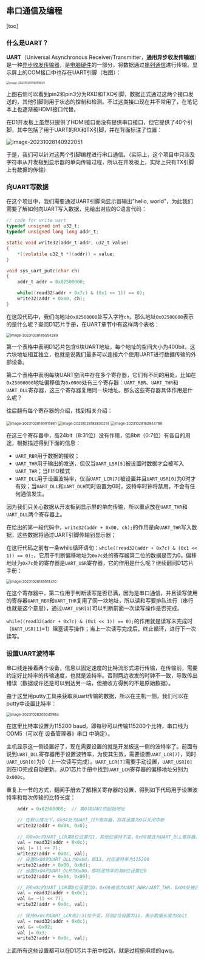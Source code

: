 

## 串口通信及编程

[toc]

### 什么是UART？

**UART**（Universal Asynchronous Receiver/Transmitter，**通用异步收发传输器**）是一种[异步收发传输器](https://zh.wikipedia.org/wiki/异步串行通信)，是[电脑硬件](https://zh.wikipedia.org/wiki/电脑硬件)的一部分，将数据通过[串列通信](https://zh.wikipedia.org/wiki/串列通訊)进行传输。显示屏上的COM接口中也存在UART引脚（右图）：

<img src="img/image-20231028135458825.png" alt="image-20231028135458825" style="zoom:50%;" />

上图右侧可以看到pin2和pin3分为RXD和TXD引脚，数据正式通过这两个接口发送的，其他引脚则用于状态的控制和检测。不过这类接口现在并不常用了，在笔记本上也逐渐被HDMI接口代替。

在D1开发板上虽然只提供了HDMI接口而没有提供串口接口，但它提供了40个引脚，其中包括了用于UART的RX和TX引脚，并在背面标注了位置：

![image-20231028140922051](img/image-20231028140922051.png)

于是，我们可以针对这两个引脚编程进行串口通信。（实际上，这个项目中只涉及字符串从开发板到显示器的单向传输过程，所以在开发板上，实际上只有TX引脚上有数据的传输）

### 向UART写数据

在这个项目中，我们需要通过UART引脚向显示器输出"hello, world"，为此我们需要了解如何向UART写入数据，先给出对应的C语言代码：

```c
// code for write uart
typedef unsigned int u32_t;
typedef unsigned long long addr_t;

static void write32(addr_t addr, u32_t value)
{
	*((volatile u32_t *)(addr)) = value;
}

void sys_uart_putc(char ch)
{
	addr_t addr = 0x02500000;

	while((read32(addr + 0x7c) & (0x1 << 1)) == 0);
	write32(addr + 0x00, ch);
}
```

在这段代码中，我们向地址`0x02500000`处写入字符`ch`。那么地址`0x02500000`表示的是什么呢？查阅D1芯片手册，在UART章节中有这样两个表格：

<img src="img/image-20231028185054289.png" alt="image-20231028185054289" style="zoom:67%;" />

第一个表格中表明D1芯片包含6块UART地址，每个地址的空间大小为400bit，这六块地址相互独立，也就是说我们最多可以连接六个使用UART进行数据传输的外部设备。

第二个表格中表明每块UART空间中存在多个寄存器，它们有不同的用处，比如在`0x25000000`地址偏移值为`0x0000`处有三个寄存器：`UART_RBR`、`UART_THR`和`UART_DLL`寄存器，这三个寄存器复用同一块地址。那么这些寄存器具体作用是什么呢？

往后翻有每个寄存器的介绍，找到相关介绍：

<img src="img/image-20231028180915861.png" alt="image-20231028180915861" style="zoom: 67%;" />

<img src="img/image-20231028182830214.png" alt="image-20231028182830214" style="zoom: 67%;" />

<img src="img/image-20231028182844788.png" alt="image-20231028182844788" style="zoom:67%;" />

在这三个寄存器中，高24bit（8:31位）没有作用，低8bit（0:7位）有各自的用途，根据描述得到下面的信息：

+ `UART_RBR`用于数据的接收；
+ `UART_THR`用于输出的发送，但仅当`UART_LSR[5]`被设置时数据才会被写入`UART_THR`；当FIFO模式
+ `UART_DLL`用于设置波特率，仅当`UART_LCR[7]`被设置并且`UART_USR[0]`为0时才有效；当`UART_DLL`和`UART_DLH`同时设置为0时，波特率时钟将禁用，不会有任何通信发生。

因为我们只关心数据从开发板到显示屏的单向传输，所以重点放在`UART_THR`和`UART_DLL`两个寄存器上。

在给出的第一段代码中，`write32(addr + 0x00, ch);`的作用是向`UART_THR`写入数据，这些数据将通过UART引脚传输到显示器；

在这行代码之前有一条while循环语句：`while((read32(addr + 0x7c) & (0x1 << 1)) == 0);`，它用于判断偏移地址为`0x7c`处的寄存器第二位的数据是否为0。偏移地址为`0x7c`处的寄存器是`UART_USR`寄存器，它的作用是什么呢？继续翻阅D1芯片手册：

<img src="img/image-20231028185513410.png" alt="image-20231028185513410" style="zoom:67%;" />

在这个寄存器中，第二位用于判断读写是否已满，因为是串口通信，并且读写使用的寄存器`UART_RBR`和`UART_THR`复用了同一块地址，所以读和写要排队进行（串行也就是这个意思），通过`UART_USR[1]`可以判断前面一次读写操作是否完成。

`while((read32(addr + 0x7c) & (0x1 << 1)) == 0);`的作用就是读写未完成时（`UART_USR[1]`=1）阻塞读写操作；当上一次读写完成后，终止循环，进行下一次读写。

### 设置UART波特率

串口线连接着两个设备，信息以固定速度的比特流形式进行传输，在传输前，需要约定好比特率的传输速度，也就是波特率。否则两边收发的时钟不一致，导致传出错误（数据或许还是可以到达另一端，但接收方得到的不是原始数据）。

由于这里用putty工具来获取从uart传输的数据，所以在主机一侧，我们可以在putty中设置比特率：

<img src="img/image-20231028205045984.png" alt="image-20231028205045984" style="zoom:67%;" />

在这里比特率设置为115200 baud，即每秒可以传输115200个比特，串口线为COM5（可以在 设备管理器》串口 中确定）。

主机显示这一侧设置好了，现在需要设置的就是开发板这一侧的波特率了。前面有说到`UART_DLL`寄存器用于设置波特率，为使其生效，需要设置`UART_LCR[7]`，同时`UART_USR[0]`为0（上一次读写完成）。`UART_LCR[7]`需要手动设置，`UART_USR[0]`则在IO完成自动更新。从D1芯片手册中找到`UART_LCR`寄存器的偏移地址分别为`0x000c`。

重复上一节的方式，翻阅手册去了解相关寄存器的设置，得到如下代码用于设置波特率和每次传输的比特长度：

```c
	addr = 0x02500000;	// 第0块UART的起始地址

	// 在默认情况下，0x04处为UART_IER寄存器，将其设置为0以关闭中断
	write32(addr + 0x04, 0x0);  
	
	// 将0x0c的UART_LCR第8位设置位1，其他位保持不变，0x00被选为UART_DLL寄存器，0x04被选为UART_DLH寄存器
	val = read32(addr + 0x0c);
	val |= (1 << 7);
	write32(addr + 0x0c, val);
	// 设置0x00的UART_DLL为0x0d，即13，对应波特率为115200
	write32(addr + 0x00, 0x0d);
	// 设置0x04的UART_DLM为0x00，即将波特率的高8位设置位0
	write32(addr + 0x04, 0x00);

	// 将0x0c的UART_LCR第8位设置位0，0x00被选为UART_RBR/UART_THR，0x04处被选为UART_IER
	val = read32(addr + 0x0c);
	val &= ~(1 << 7);
	write32(addr + 0x0c, val);
	
	// 保持0x0c的UART_LCR高2:31位不变，将低2位设置为11，表示数据长度为8bit
	val = read32(addr + 0x0c);
	val &= ~0x02;
	val |= 0x3;
	write32(addr + 0x0c, val);
```

上面所有这些设置都可以在D1芯片手册中找到，就是过程挺麻烦的qwq。









